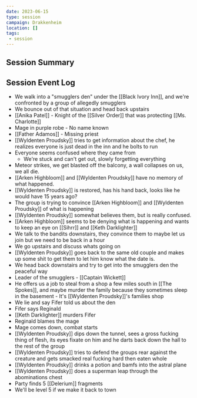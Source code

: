 ```yaml
---
date: 2023-06-15
type: session
campaign: Drakkenheim
location: []
tags:
 - session
---
```


## Session Summary

## Session Event Log

- We walk into a "smugglers den" under the [[Black Ivory Inn]], and we're confronted by a group of allegedly smugglers
- We bounce out of that situation and head back upstairs
- [[Anika Patel]] - Knight of the [[Silver Order]] that was protecting [[Ms. Charlotte]]
- Mage in purple robe - No name known
- [[Father Adamos]] - Missing priest
- [[Wyldenten Proudsky]] tries to get information about the chef, he realizes everyone is just dead in the inn and he bolts to run
- Everyone seems confused where they came from
	- We're stuck and can't get out, slowly forgetting everything
- Meteor strikes, we get blasted off the balcony, a wall collapses on us, we all die.
- [[Arken Highbloom]] and [[Wyldenten Proudsky]] have no memory of what happened.
- [[Wyldenten Proudsky]] is restored, has his hand back, looks like he would have 15 years ago?
- The group  is trying to convince [[Arken Highbloom]] and [[Wyldenten Proudsky]] of what is happening
- [[Wyldenten Proudsky]] somewhat believes them, but is really confused.
- [[Arken Highbloom]] seems to be denying what is happening and wants to keep an eye on [[Sihrr]] and [[Keth Darklighter]]
- We talk to the bandits downstairs, they convince them to maybe let us join but we need to be back in a hour
- We go upstairs and discuss whats going on
- [[Wyldenten Proudsky]] goes back to the same old couple and makes up some shit to get them to let him know what the date is.
- We head back downstairs and try to get into the smugglers den the peaceful way
- Leader of the smugglers - [[Captain Wickett]]
- He offers us a job to steal from a shop a few miles south in [[The Spokes]], and maybe murder the family because they sometimes sleep in the basement - It's [[Wyldenten Proudsky]]'s families shop
- We lie and say Fifer told us about the den
- Fifer says Reginald
- [[Keth Darklighter]] murders Fifer
- Reginald blames the mage
- Mage comes down, combat starts
- [[Wyldenten Proudsky]] dips down the tunnel, sees a gross fucking thing of flesh, its eyes fixate on him and he darts back down the hall to the rest of the group
- [[Wyldenten Proudsky]] tries to defend the groups rear against the creature and gets smacked real fucking hard then eaten whole
- [[Wyldenten Proudsky]] drinks a potion and bamfs into the astral plane
- [[Wyldenten Proudsky]] does a superman leap through the abominations chest
- Party finds 5 [[Delerium]] fragments
- We'll be level 5 if we make it back to town